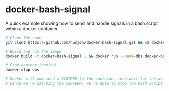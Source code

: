# docker-bash-signal

A quick example showing how to send and handle signals in a bash script within a docker container.

```bash
# Clone the repo
git clone https://github.com/husjon/docker-bash-signal.git && cd docker-bash-signal

# Build and run the image
docker build -t docker-bash-signal . && docker run --name=dbs docker-bash-signal

# From another terminal
docker stop dbs

# Docker will now send a SIGTERM to the container then wait for the defaulted 10 seconds before sending a SIGKILL.
# Since we're catching the SIGTERM, we're able to stop the bash script gracefully.
```

